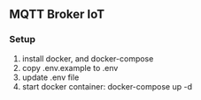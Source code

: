 ## MQTT Broker IoT

### Setup
1. install docker, and docker-compose
2. copy .env.example to .env
3. update .env file
4. start docker container: docker-compose up -d
